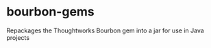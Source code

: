 bourbon-gems
============

Repackages the  Thoughtworks Bourbon gem into a jar for use in Java projects